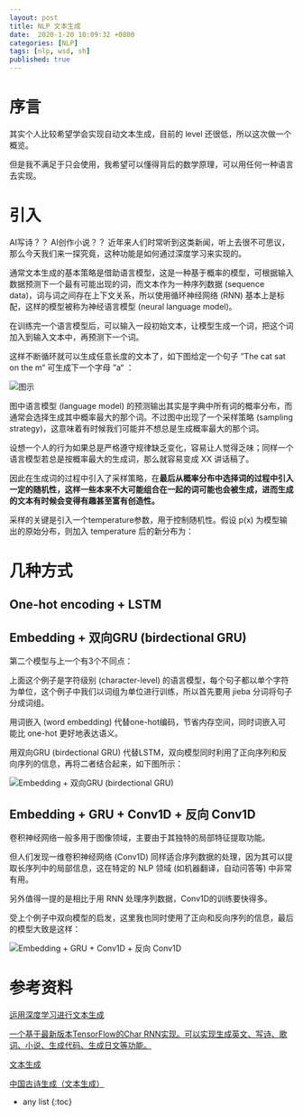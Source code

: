 ```yaml
---
layout: post
title: NLP 文本生成
date:  2020-1-20 10:09:32 +0800
categories: [NLP]
tags: [nlp, wsd, sh]
published: true
---
```


# 序言

其实个人比较希望学会实现自动文本生成，目前的 level 还很低，所以这次做一个概览。

但是我不满足于只会使用，我希望可以懂得背后的数学原理，可以用任何一种语言去实现。

# 引入

AI写诗？？ AI创作小说？？ 近年来人们时常听到这类新闻，听上去很不可思议，那么今天我们来一探究竟，这种功能是如何通过深度学习来实现的。

通常文本生成的基本策略是借助语言模型，这是一种基于概率的模型，可根据输入数据预测下一个最有可能出现的词，而文本作为一种序列数据 (sequence data)，词与词之间存在上下文关系，所以使用循环神经网络 (RNN) 基本上是标配，这样的模型被称为神经语言模型 (neural language model)。

在训练完一个语言模型后，可以输入一段初始文本，让模型生成一个词，把这个词加入到输入文本中，再预测下一个词。

这样不断循环就可以生成任意长度的文本了，如下图给定一个句子 ”The cat sat on the m“ 可生成下一个字母 ”a“ ：

![图示](https://raw.githubusercontent.com/massquantity/text-generation-using-keras/master/image/16.png)

图中语言模型 (language model) 的预测输出其实是字典中所有词的概率分布，而通常会选择生成其中概率最大的那个词。不过图中出现了一个采样策略 (sampling strategy)，这意味着有时候我们可能并不想总是生成概率最大的那个词。

设想一个人的行为如果总是严格遵守规律缺乏变化，容易让人觉得乏味；同样一个语言模型若总是按概率最大的生成词，那么就容易变成 XX 讲话稿了。

因此在生成词的过程中引入了采样策略，在**最后从概率分布中选择词的过程中引入一定的随机性，这样一些本来不大可能组合在一起的词可能也会被生成，进而生成的文本有时候会变得有趣甚至富有创造性。**

采样的关键是引入一个temperature参数，用于控制随机性。假设 p(x) 为模型输出的原始分布，则加入 temperature 后的新分布为：

# 几种方式

## One-hot encoding + LSTM

## Embedding + 双向GRU (birdectional GRU)

第二个模型与上一个有3个不同点：

上面这个例子是字符级别 (character-level) 的语言模型，每个句子都以单个字符为单位，这个例子中我们以词组为单位进行训练，所以首先要用 jieba 分词将句子分成词组。

用词嵌入 (word embedding) 代替one-hot编码，节省内存空间，同时词嵌入可能比 one-hot 更好地表达语义。

用双向GRU (birdectional GRU) 代替LSTM，双向模型同时利用了正向序列和反向序列的信息，再将二者结合起来，如下图所示：

![Embedding + 双向GRU (birdectional GRU)](https://raw.githubusercontent.com/massquantity/text-generation-using-keras/master/image/18.png)

## Embedding + GRU + Conv1D + 反向 Conv1D

卷积神经网络一般多用于图像领域，主要由于其独特的局部特征提取功能。

但人们发现一维卷积神经网络 (Conv1D) 同样适合序列数据的处理，因为其可以提取长序列中的局部信息，这在特定的 NLP 领域 (如机器翻译，自动问答等) 中非常有用。

另外值得一提的是相比于用 RNN 处理序列数据，Conv1D的训练要快得多。

受上个例子中双向模型的启发，这里我也同时使用了正向和反向序列的信息，最后的模型大致是这样：

![Embedding + GRU + Conv1D + 反向 Conv1D](https://raw.githubusercontent.com/massquantity/text-generation-using-keras/master/image/Stacking%20plot.png)

# 参考资料

[运用深度学习进行文本生成](https://www.cnblogs.com/massquantity/p/9511694.html)

[一个基于最新版本TensorFlow的Char RNN实现。可以实现生成英文、写诗、歌词、小说、生成代码、生成日文等功能。](https://github.com/wandouduoduo/SunRnn)

[文本生成](https://github.com/massquantity/text-generation-using-keras)

[中国古诗生成（文本生成）](https://github.com/stardut/Text-Generate-RNN)

* any list
{:toc}
